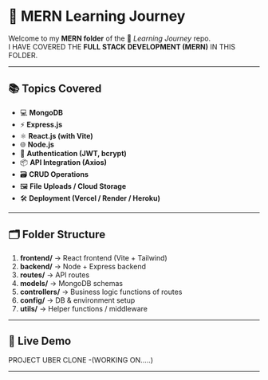# 🚀 MERN Learning Journey

Welcome to my **MERN folder** of the 🌟 *Learning Journey* repo.  
I HAVE COVERED THE **FULL STACK DEVELOPMENT (MERN)** IN THIS FOLDER.

---

## 📚 Topics Covered  

- 💻 **MongoDB**  
- ⚡ **Express.js**  
- ⚛️ **React.js (with Vite)**  
- 🌐 **Node.js**  
- 🔐 **Authentication (JWT, bcrypt)**  
- 📦 **API Integration (Axios)**  
- 🗃️ **CRUD Operations**  
- 🖼️ **File Uploads / Cloud Storage**  
- 🛠️ **Deployment (Vercel / Render / Heroku)**  

---

## 🗂️ Folder Structure  

1. **frontend/** → React frontend (Vite + Tailwind)  
2. **backend/** → Node + Express backend  
3. **routes/** → API routes  
4. **models/** → MongoDB schemas  
5. **controllers/** → Business logic functions of routes 
6. **config/** → DB & environment setup  
7. **utils/** → Helper functions / middleware  

---

## 🔗 Live Demo  

PROJECT UBER CLONE -(WORKING ON.....)

---

